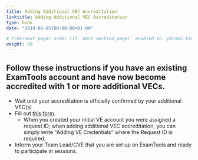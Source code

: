 ```yaml
---
title: Adding Additional VEC Accreditation
linktitle: Adding Additional VEC Accreditation
type: book
date: "2019-05-05T00:00:00+01:00"

# Prev/next pager order (if `docs_section_pager` enabled in `params.toml`)
weight: 50
---
```

## Follow these instructions if you have an existing ExamTools account and have now become accredited with 1 or more additional VECs.

* Wait until your accreditation is officially confirmed by your additional VEC(s)
* Fill out [this form](https://forms.gle/cD9fTqv5ognik6XC9).
  * When you created your initial VE account you were assigned a request ID; when adding additional VEC accreditation, you can simply write "Adding VE Credentials" where the Request ID is required.
* Inform your Team Lead/CVE that you are set up on ExamTools and ready to participate in sessions.
